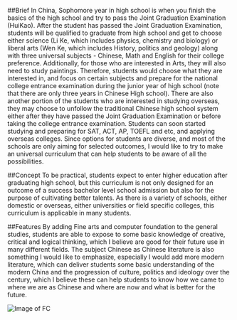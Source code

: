 ##Brief
In China, Sophomore year in high school is when you finish the basics of the high school and try to pass the Joint Graduation Examination (HuiKao). After the student has passed the Joint Graduation Examination, students will be qualified to graduate from high school and get to choose either science (Li Ke, which includes physics, chemistry and biology) or liberal arts (Wen Ke, which includes History, politics and geology) along with three universal subjects - Chinese, Math and English for their college preference. Additionally, for those who are interested in Arts, they will also need to study paintings. Therefore, students would choose what they are interested in, and focus on certain subjects and prepare for the national college entrance examination during the junior year of high school (note that there are only three years in Chinese High school).
There are also another portion of the students who are interested in studying overseas, they may choose to unfollow the traditional Chinese high school system either after they have passed the Joint Graduation Examination or before taking the college entrance examination. Students can soon started studying and preparing for SAT, ACT, AP, TOEFL and etc, and applying overseas colleges.
Since options for students are diverse, and most of the schools are only aiming for selected outcomes, I would like to try to make an universal curriculum that can help students to be aware of all the possibilities.

##Concept
To be practical, students expect to enter higher education after graduating high school, but this curriculum is not only designed for an outcome of a success bachelor level school admission but also for the purpose of cultivating better talents. As there is a variety of schools, either domestic or overseas, either universities or field specific colleges, this curriculum is applicable in many students.

##Features
By adding Fine arts and computer foundation to the general studies, students are able to expose to some basic knowledge of creative, critical and logical thinking, which I believe are good for their future use in many different fields. The subject Chinese as Chinese literature is also something I would like to emphasize, especially I would add more modern literature, which can deliver students some basic understanding of the modern China and the progression of culture, politics and ideology over the century, which I believe these can help students to know how we came to where we are as Chinese and where are now and what is better for the future.

![Image of FC](http://itp.fengyizhu.com/curriculum.jpg)
